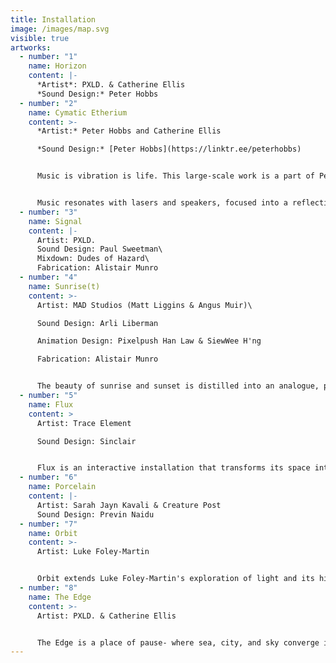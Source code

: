 ```yaml
---
title: Installation
image: /images/map.svg
visible: true
artworks:
  - number: "1"
    name: Horizon
    content: |-
      *Artist*: PXLD. & Catherine Ellis
      *Sound Design:* Peter Hobbs
  - number: "2"
    name: Cymatic Etherium
    content: >-
      *Artist:* Peter Hobbs and Catherine Ellis

      *Sound Design:* [Peter Hobbs](https://linktr.ee/peterhobbs)


      Music is vibration is life. This large-scale work is a part of Peter's ongoing investigations into the relationship between music, light and perception, and vibration as the basis of all life and connection.


      Music resonates with lasers and speakers, focused into a reflective oval pool where light and sound meet the cymatic water surface to create a cinematic wall of ethereal projections dancing to the process of music made physical.
  - number: "3"
    name: Signal
    content: |-
      Artist: PXLD.
      Sound Design: Paul Sweetman\
      Mixdown: Dudes of Hazard\
      Fabrication: Alistair Munro
  - number: "4"
    name: Sunrise(t)
    content: >-
      Artist: MAD Studios (Matt Liggins & Angus Muir)\

      Sound Design: Arli Liberman

      Animation Design: Pixelpush Han Law & SiewWee H'ng

      Fabrication: Alistair Munro


      The beauty of sunrise and sunset is distilled into an analogue, pixelated audiovisual experience, mirroring our planet's daily encounter with the sun.
  - number: "5"
    name: Flux
    content: >
      Artist: Trace Element

      Sound Design: Sinclair


      Flux is an interactive installation that transforms its space into a responsive pool of liquid light. Visitors' movements trigger cascading formations of luminous metallic substance. Using optical flow, real-time fluid dynamics and raytracing, the work creates an ever-evolving audiovisual composition that responds to human presence.
  - number: "6"
    name: Porcelain
    content: |-
      Artist: Sarah Jayn Kavali & Creature Post
      Sound Design: Previn Naidu
  - number: "7"
    name: Orbit
    content: >-
      Artist: Luke Foley-Martin


      Orbit extends Luke Foley-Martin's exploration of light and its hidden spectrums. Presented as a series of 10 small-scale projected motion-picture videos, the work studies an abstract object, revealing its form only through the shaping effects of coloured light. Filmed at extreme sensitivity, the rotating light becomes both subject and material, its granular noise uncovering colours at the edge of perception.
  - number: "8"
    name: The Edge
    content: >-
      Artist: PXLD. & Catherine Ellis


      The Edge is a place of pause- where sea, city, and sky converge in shifting light, offering a moment of reflection at the horizon
---
```


